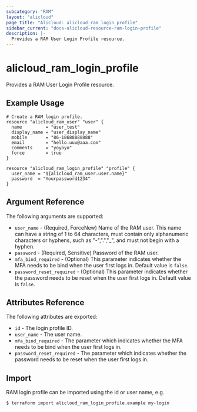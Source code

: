 ```yaml
---
subcategory: "RAM"
layout: "alicloud"
page_title: "Alicloud: alicloud_ram_login_profile"
sidebar_current: "docs-alicloud-resource-ram-login-profile"
description: |-
  Provides a RAM User Login Profile resource.
---
```


# alicloud\_ram\_login\_profile

Provides a RAM User Login Profile resource.


## Example Usage

```
# Create a RAM login profile.
resource "alicloud_ram_user" "user" {
  name         = "user_test"
  display_name = "user_display_name"
  mobile       = "86-18688888888"
  email        = "hello.uuu@aaa.com"
  comments     = "yoyoyo"
  force        = true
}

resource "alicloud_ram_login_profile" "profile" {
  user_name = "${alicloud_ram_user.user.name}"
  password  = "Yourpassword1234"
}
```
## Argument Reference

The following arguments are supported:

* `user_name` - (Required, ForceNew) Name of the RAM user. This name can have a string of 1 to 64 characters, must contain only alphanumeric characters or hyphens, such as "-",".","_", and must not begin with a hyphen.
* `password` - (Required, Sensitive) Password of the RAM user.
* `mfa_bind_required` - (Optional) This parameter indicates whether the MFA needs to be bind when the user first logs in. Default value is `false`.
* `password_reset_required` - (Optional) This parameter indicates whether the password needs to be reset when the user first logs in. Default value is `false`.

## Attributes Reference

The following attributes are exported:

* `id` - The login profile ID.
* `user_name` - The user name.
* `mfa_bind_required` - The parameter which indicates whether the MFA needs to be bind when the user first logs in.
* `password_reset_required` - The parameter which indicates whether the password needs to be reset when the user first logs in.

## Import

RAM login profile can be imported using the id or user name, e.g.

```
$ terraform import alicloud_ram_login_profile.example my-login
```
